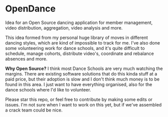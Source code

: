# OpenDance
Idea for an Open Source dancing application for member management, video distribution, aggregation, video analysis and more. 

This idea formed from my personal huge library of moves in different dancing styles, which are kind of impossible to track for me. I've also done some volunteering work for dance schools, and it's quite difficult to schedule, manage cohorts, distribute video's, coordinate and rebalance absences and more. 

**Why Open Source?** I think most Dance Schools are very much watching the margins. There are existing software solutions that do this kinda stuff at a paid price, but their adoption is slow and I don't think much money is to be found in this area. I just want to have everything organised, also for the dance schools where I'd like to volunteer. 

Please star this repo, or feel free to contribute by making some edits or issues. I'm not sure when I want to work on this yet, but if we've assembled a crack team could be nice. 
